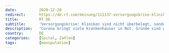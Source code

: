 ```yaml
---
date:          2020-12-28
redirect:      https://de.rt.com/meinung/111137-versorgungskrise-kliniken-sind-nicht-ueberbelegt/
title:         RT DE
subtitle:      'Versorgungskrise: Kliniken sind nicht überbelegt, sondern unterbesetzt'
description:   'Corona bringt viele Krankenhäuser in Not. Gründe sind wohl weniger eine Überbelegung als Personalmangel und Profitzwang, wie Zahlen von fast 300 Kliniken nahelegen. Es gab weniger schwere Intensivfälle als 2019, und offenbar führt sogar verfrühte Beatmung zu mehr Todesfällen.'
country:       DE
categories:    [Spital, Zahlen]
tags:          [manipulation]
---
```

